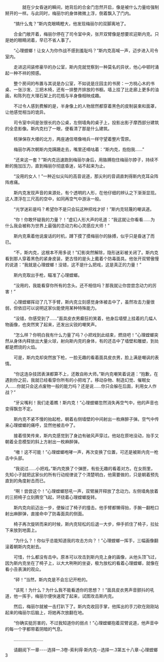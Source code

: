 <div class="read-content j_readContent" id="">
                <p>　　　　就在少女昏迷的瞬间，她背后的合金门忽然开启，像是被什么力量给强制掰开的一样。与此同时，梅丽尔的身体微微上浮，倒着飘入了门内。<p>　　“搞什么鬼？”斯内克眼睛瞪大，他发现梅丽尔的双脚离地了。<p>　　合金门敞开着，梅丽尔停在了司令室中央，张开双臂像是想要欢迎斯内克。只是她的眼睛闭着，早已不省人事了。<p>　　“心理螳螂！让女人为你作战不感到羞耻吗？”斯内克高喊一声，迈步进入司令室内。<p>　　走进这间装修豪华的办公室，斯内克就觉察到一种莫名的异状，他心中顿时涌起一种不祥的预感。<p>　　整个房间的布置与其说是办公室，不如说是庄园主的书房：一方桃心木的书桌、一张沙发、三把木椅，还有一排整齐排放的书橱。墙上挂了比走廊上更多的油画，和陈列在大理石架上的花瓶与半身像相映成趣。<p>　　不过令人感到费解的是，半身像上的人物居然都穿着黑色的皮制装束和面罩，让他感觉相当的诡异。<p>　　司令室中间是张很长的办公桌，左侧墙角的桌子上，投影出影子摩西部分建筑的全息影像。斯内克扫了一眼，便看清了那是什么建筑。<p>　　核弹保存大楼的北方，两座通信塔像哨兵一样守望着整片雪原。<p>　　梅丽尔再次朝斯内克蹒跚走去，嘴里还嘀咕着：“斯内克，抱抱我……”<p>　　“还来这一套？”斯内克迅速跑到梅丽尔身后，用胳膊抱住梅丽尔脖子，持续不断的施加压力，直到梅丽尔彻底昏迷，站不起来为止。<p>　　“没用的女人！”一种近似尖叫的高音说道，那尖利的音调直刺得斯内克耳朵阵阵疼痛。<p>　　斯内克发现声音的来源处，有个透明的人形，在他仔细的辨认之下渐渐显现。这人漂浮在三尺高的空中，如同再空气中游泳一般。<p>　　“光学迷彩是吗？希望你不是只会玩这种把戏才好！”斯内克轻蔑的嘲讽道。<p>　　“你！你敢怀疑我的力量？！”虚幻人形大声的吼道：“我这就让你看看……为什么我会被称为世界上最强的念动力和心灵感应大师！”<p>　　斯内克乘着他说废话的时机，蹲下摸了摸梅丽尔的脉搏，似乎只是昏迷了而已。<p>　　“不，斯内克，这根本不用多说！”幻影突然解除，隐形迷彩被关闭了。斯内克看到那人穿着黑色的紧身皮装，更古怪的是头上戴着个防毒面具。他张开双臂傲慢的说道：“我就是心理螳螂！没错，这不是什么把戏，这是真正的力量！”<p>　　斯内克取出手枪，瞄准了心理螳螂。<p>　　“没用的，我能看穿你所有的念头。还不相信吗？那我就让你尝尝念动力的厉害！”<p>　　心理螳螂挥动了几下手臂，斯内克立刻感觉身体被击中了，虽然攻击力量很弱，但依旧可以说明这家伙能使用某种特殊能力。<p>　　“没错，你感受到了……”面具皮衣男癫狂的笑着，他身后墙壁上挂着的几幅人物画像，也突然笑了起来，还发出尖锐的嘲笑声。<p>　　“怎么样？你明白我有什么力量了吗？小把戏到此结束，燃烧吧！”心理螳螂突然从身体内释放出大量火球，射向斯内克的身体，有的还击中了墙壁和雕塑，到处都是燃烧的火焰。<p>　　可是，斯内克却突然放下枪，一脸无趣的看着面具皮衣男，脸上满是嘲讽的表情。<p>　　“你这连杂技团表演都算不上，还敢自称大师。”斯内克嘲笑着说道：“抱歉，在遇到你之前，我就已经看穿你所有的小把戏了。移动杂物、制造幻觉、催眠女人……你就只会这点废物一般的能力吗？还是说……你只会躲在后面，利用女人作战？”<p>　　“牙尖嘴利！我们走着瞧！斯内克！”心理螳螂忽然消失再空气中，他的声音也变得飘忽不定。<p>　　斯内克不紧不慢的抬起枪，朝着右侧墙壁的中间射出一枚麻醉子弹。空气中传来心理螳螂的痛呼，显然他被击中了。<p>　　接着怪笑传来，斯内克感觉到了身边有破风声穿过。他站在原地没动，抬手又朝着全息模型的斜上方射出一枚麻醉弹。<p>　　“嗷！这不可能！”心理螳螂咆哮一声，再次变换了位置，可还是被斯内克一枪击中头部。<p>　　“我说过……小把戏。”斯内克换了个弹匣，有些无趣的看着对方。在女厕里，先知小子就把这家伙的所有行动规律说了个清楚明白，他需要做的，只是朝着预先直到的角度射击而已。<p>　　“啊！尝尝这个！”心理螳螂怒吼一声，双臂展开释放了念动力。左侧墙角放着的三把椅子立刻腾空飞起，环绕着心理螳螂旋转。<p>　　斯内克向前迈出一步，便躲过了椅子的撞击。他手臂都懒得抬，手腕一翻枪口射出麻醉弹，直接命中了防毒面具的侧面。<p>　　椅子再次旋转而来的时候，斯内克轻松的后退一大步，伸手抓住了椅子，拉扯下来放到地面上。<p>　　“为什么？！你似乎总能知道我的攻击方向？！”心理螳螂一挥手，三幅画像翻滚着朝斯内克射去。<p>　　可惜，什么都没有击中。原本可以攻击到斯内克上身的画像，从他头顶飞过，因为斯内克坐在了椅子上，以大大咧咧的坐姿，极为放松的看着心理螳螂，就像在看小丑表演的观众。<p>　　“砰！”当然，斯内克是不会忘记开枪的。<p>　　“该死！为什么？为什么我不能看透你的思想？！”面具皮衣男声音颤抖的吼道，他一挥手，梅丽尔便快速爬了起来，试图攻击斯内克。<p>　　然后，梅丽尔就被一击打趴下了。斯内克收回手掌，他挥出的手刀砍在刚刚站起来的梅丽尔后脑上，将她再次放翻在地。<p>　　“你确实挺厉害的，不过我知道你的弱点！”心理螳螂抱着双臂说道，他声音中的每一个字都带着阴暗的气息。<p>　　……………………<p>　　请翻阅下一章----选择一.3卷-索利得·斯内克--选择一.3第五十八章-心理螳螂3<p> 
            </div>